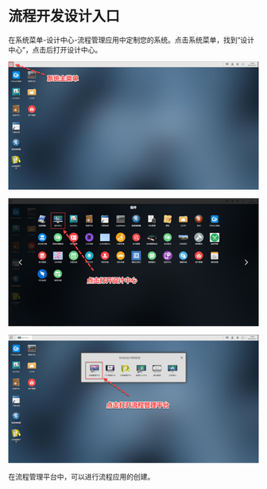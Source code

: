 # 流程开发设计入口

在系统菜单-设计中心-流程管理应用中定制您的系统。点击系统菜单，找到“设计中心”，点击后打开设计中心。

![](../.gitbook/assets/image%20%2814%29.png)

![](../.gitbook/assets/image%20%28107%29.png)

![](../.gitbook/assets/image%20%2812%29.png)



在流程管理平台中，可以进行流程应用的创建。

